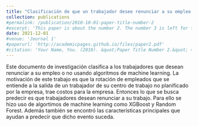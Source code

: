 ```yaml
---
title: "Clasificación de que un trabajador desee renunciar a su empleo o no usando algoritmos de machine learning"
collection: publications
#permalink: /publication/2010-10-01-paper-title-number-2
#excerpt: 'This paper is about the number 2. The number 3 is left for future work.'
date: 2021-12-01
#venue: 'Journal 1'
#paperurl: 'http://academicpages.github.io/files/paper2.pdf'
#citation: 'Your Name, You. (2010). &quot;Paper Title Number 2.&quot; <i>Journal 1</i>. 1(2).'
---
```


Este documento de investigación clasifica a los trabajadores que desean renunciar a su empleo o no usando algoritmos de machine learning. La motivación de este trabajo es que la rotación de empleados que se entiende a la salida de un trabajador de su centro de trabajo no planificado por la empresa, trae costos para la empresa. Entonces lo que se busca predecir es que trabajadores desean renunciar a su trabajo. Para ello se hizo uso de algortimos de machine learning como XGBoost y Random Forest. Además también se encontró las características principales que ayudan a predecir que dicho evento suceda. 
